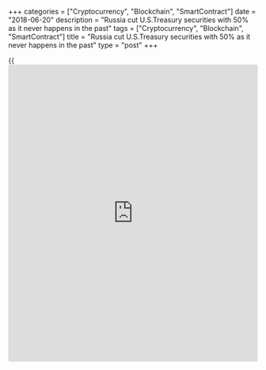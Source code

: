 +++
categories = ["Cryptocurrency", "Blockchain", "SmartContract"]
date = "2018-06-20"
description = "Russia cut U.S.Treasury securities with 50% as it never happens in the past"
tags = ["Cryptocurrency", "Blockchain", "SmartContract"]
title = "Russia cut U.S.Treasury securities with 50% as it never happens in the past"
type = "post"
+++

{{<iframe id="large-banner" src="https://www.bounty.group/#slide=28.0" width="100%" height="600" scrolling="no" style="border: 0px solid rgb(216, 221, 230); border-radius: 3px;">}}

| **Russia cut U.S.Treasury securities with 50% as it never happens in
the past**  
---  
**News:**  
|  Step by step the dominant of the Dollar is close to end. Russia who
own $95 billion of U.S. Treasury securities cut it to $48 billion in
April 2018. The cut is almost 50% and if China follows Russia the
pressure over the Dollar will raise dramatically.  
Trade war that already started between United States and rest world is a
fact. The number of countries connected with the trade war raise every
day. The most affected countries are China, Germany, Canada, India, Euro
Zone and others. These countries are backing off.  
In a short-term the Dollar will gain but in long-term the effect over
the Dollar may become negative.  
[World-Signals.com][1] trading strategy is to hold short EURUSD
positions in a short-term period.  
---  
  
* * *

**Comments:**  
  
None  
  
  

   1. www.world-signals.com (www.world-signals.com)